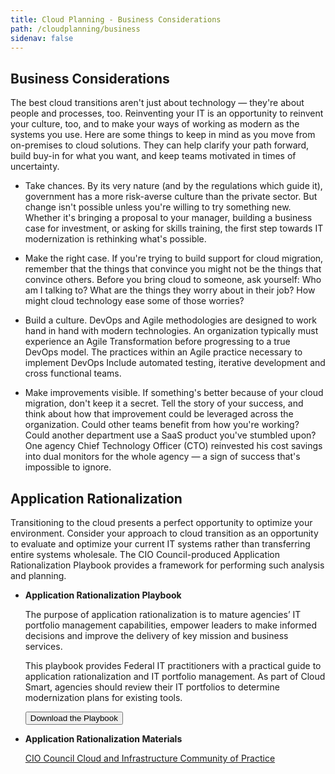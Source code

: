 ```yaml
---
title: Cloud Planning - Business Considerations
path: /cloudplanning/business
sidenav: false
---
```


## Business Considerations

The best cloud transitions aren't just about technology — they're about people and processes, too. Reinventing your IT is an opportunity to reinvent your culture, too, and to make your ways of working as modern as the systems you use. Here are some things to keep in mind as you move from on-premises to cloud solutions. They can help clarify your path forward, build buy-in for what you want, and keep teams motivated in times of uncertainty.

- Take chances. By its very nature (and by the regulations which guide it), government has a more risk-averse culture than the private sector. But change isn't possible unless you're willing to try something new. Whether it's bringing a proposal to your manager, building a business case for investment, or asking for skills training, the first step towards IT modernization is rethinking what's possible.
 
- Make the right case. If you're trying to build support for cloud migration, remember that the things that convince you might not be the things that convince others. Before you bring cloud to someone, ask yourself: Who am I talking to? What are the things they worry about in their job? How might cloud technology ease some of those worries?
 
- Build a culture. DevOps and Agile methodologies are designed to work hand in hand with modern technologies.  An organization typically must experience an Agile Transformation before progressing to a true DevOps model.  The practices within an Agile practice necessary to implement DevOps Include automated testing, iterative development and cross functional teams. 
 
- Make improvements visible. If something's better because of your cloud migration, don't keep it a secret. Tell the story of your success, and think about how that improvement could be leveraged across the organization. Could other teams benefit from how you're working? Could another department use a SaaS product you've stumbled upon? One agency Chief Technology Officer (CTO) reinvested his cost savings into dual monitors for the whole agency — a sign of success that's impossible to ignore.
 
## Application Rationalization

Transitioning to the cloud presents a perfect opportunity to optimize your environment.  Consider your approach to cloud transition as an opportunity to evaluate and optimize your current IT systems rather than transferring entire systems wholesale. The CIO Council-produced Application Rationalization Playbook provides a framework for performing such analysis and planning.

- **Application Rationalization Playbook**

    The purpose of application rationalization is to mature agencies’ IT portfolio management capabilities, empower leaders to make informed decisions and improve the delivery of key mission and business services.

    This playbook provides Federal IT practitioners with a practical guide to application rationalization and IT portfolio management. As part of Cloud Smart, agencies should review their IT portfolios to determine modernization plans for existing tools. 

    <a href="https://community.max.gov/download/attachments/1640449498/Application%20Rationalization%20Playbook.pdf?api=v2"><button class="usa-button usa-button--outline">Download the Playbook</button></a>
 
- **Application Rationalization Materials**

    [CIO Council Cloud and Infrastructure Community of Practice](https://community.max.gov/pages/viewpage.action?spaceKey=Egov&title=Application+Rationalization+Materials)